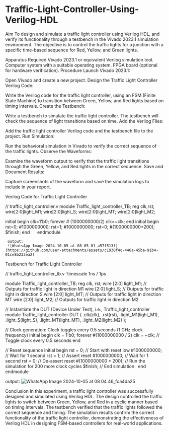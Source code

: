 # Traffic-Light-Controller-Using-Verilog-HDL
Aim
To design and simulate a traffic light controller using Verilog HDL, and verify its functionality through a testbench in the Vivado 2023.1 simulation environment. The objective is to control the traffic lights for a junction with a specific time-based sequence for Red, Yellow, and Green lights.

Apparatus Required
Vivado 2023.1 or equivalent Verilog simulation tool.
Computer system with a suitable operating system.
FPGA board (optional for hardware verification).
Procedure
Launch Vivado 2023.1:

Open Vivado and create a new project.
Design the Traffic Light Controller Verilog Code:

Write the Verilog code for the traffic light controller, using an FSM (Finite State Machine) to transition between Green, Yellow, and Red lights based on timing intervals.
Create the Testbench:

Write a testbench to simulate the traffic light controller. The testbench will check the sequence of light transitions based on time.
Add the Verilog Files:

Add the traffic light controller Verilog code and the testbench file to the project.
Run Simulation:

Run the behavioral simulation in Vivado to verify the correct sequence of the traffic lights.
Observe the Waveforms:

Examine the waveform output to verify that the traffic light transitions through the Green, Yellow, and Red lights in the correct sequence.
Save and Document Results:

Capture screenshots of the waveform and save the simulation logs to include in your report.

Verilog Code for Traffic Light Controller

// traffic_light_controller.v
module Traffic_light_controller_TB;
reg clk,rst;
wire[2:0]light_M1;
wire[2:0]light_S;
wire[2:0]light_MT;
wire[2:0]light_M2;

initial
begin
     clk=1'b0;
     forever # (1000000000/2) clk=~clk;
end
initial
begin
     rst=0;
     #1000000000;
     rst=1;
     #1000000000;
     rst=0;
     #(1000000000*200);
     $finish;
     end
     endmodule

     output:
     ![WhatsApp Image 2024-10-05 at 08 05 01_a57f513f](https://github.com/user-attachments/assets/c1930f4c-446a-45ba-91b4-01ce8b233ea2)



Testbench for Traffic Light Controller

// traffic_light_controller_tb.v
`timescale 1ns / 1ps

module Traffic_light_controller_TB;
  reg clk, rst;
  wire [2:0] light_M1;  // Outputs for traffic light in direction M1
  wire [2:0] light_S;   // Outputs for traffic light in direction S
  wire [2:0] light_MT;  // Outputs for traffic light in direction MT
  wire [2:0] light_M2;  // Outputs for traffic light in direction M2

  // Instantiate the DUT (Device Under Test), i.e., Traffic_light_controller module
  Traffic_light_controller DUT (
    .clk(clk),
    .rst(rst),
    .light_M1(light_M1),
    .light_S(light_S),
    .light_MT(light_MT),
    .light_M2(light_M2)
  );

  // Clock generation: Clock toggles every 0.5 seconds (1 GHz clock frequency)
  initial begin
    clk = 1'b0;
    forever #(1000000000 / 2) clk = ~clk;  // Toggle clock every 0.5 seconds
  end

  // Reset sequence
  initial begin
    rst = 0;             // Start with reset low
    #1000000000;         // Wait for 1 second
    rst = 1;             // Assert reset
    #1000000000;         // Wait for 1 second
    rst = 0;             // De-assert reset
    #(1000000000 * 200); // Run the simulation for 200 more clock cycles
    $finish;             // End simulation
  end
endmodule

output:
![WhatsApp Image 2024-10-05 at 08 04 46_fca4da25](https://github.com/user-attachments/assets/6d06d6c0-1bf5-47bc-9209-7574f39afa48)

Conclusion
In this experiment, a traffic light controller was successfully designed and simulated using Verilog HDL. The design controlled the traffic lights to switch between Green, Yellow, and Red in a cyclic manner based on timing intervals. The testbench verified that the traffic lights followed the correct sequence and timing. The simulation results confirm the correct functionality of the traffic light controller, demonstrating the effectiveness of Verilog HDL in designing FSM-based controllers for real-world applications.
